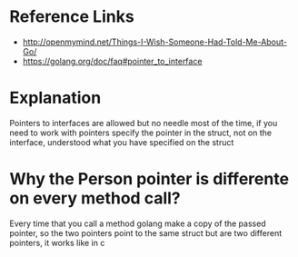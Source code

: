 # Reference Links
* http://openmymind.net/Things-I-Wish-Someone-Had-Told-Me-About-Go/
* https://golang.org/doc/faq#pointer_to_interface

# Explanation
Pointers to interfaces are allowed but no needle most of the time, 
if you need to work with pointers specify the pointer in the struct, not on the interface, understood what you have
specified on the struct

# Why the Person pointer is differente on every method call?
Every time that you call a method golang make a copy of the passed pointer, so the two pointers point to the same struct but are two different pointers, it works like in c

